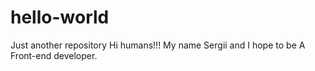 # hello-world
Just another repository
 Hi humans!!! My name Sergii and I hope to be A Front-end developer.
